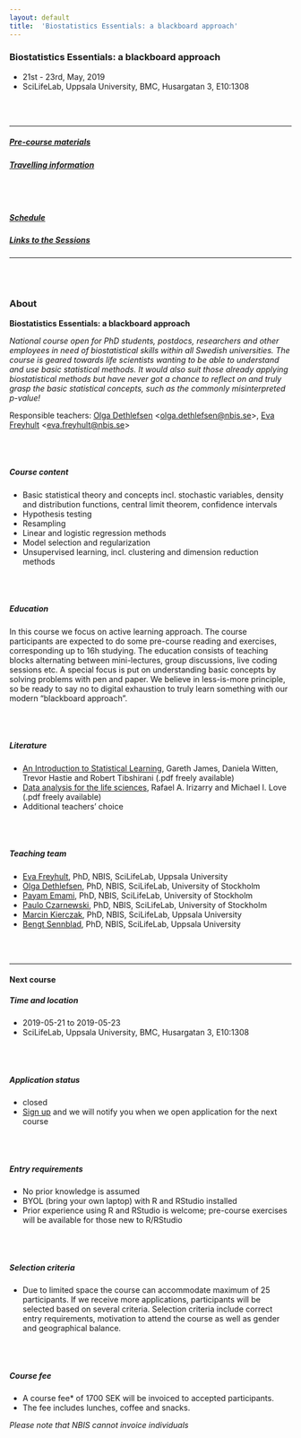 ```yaml
---
layout: default
title:  'Biostatistics Essentials: a blackboard approach'
---
```


### Biostatistics Essentials: a blackboard approach
- 21st - 23rd, May, 2019
- SciLifeLab, Uppsala University, BMC, Husargatan 3, E10:1308

<br/><br/>

----------

##### [Pre-course materials](precourse.md)
##### [Travelling information](travel.md)
<br/><br/>
##### [Schedule](schedule.md)
##### [Links to the Sessions](session-links.md)

----------

<br/><br/>

### About


**Biostatistics Essentials: a blackboard approach**

*National course open for PhD students, postdocs, researchers and other employees in need of biostatistical skills within all Swedish universities.  The course is geared towards life scientists wanting to be able to understand and use basic statistical methods. It would also suit those already applying biostatistical methods but have never got a chance to reflect on and truly grasp the basic statistical concepts, such as the commonly misinterpreted p-value!*

Responsible teachers:  [Olga Dethlefsen][olga] <<olga.dethlefsen@nbis.se>>, [Eva Freyhult][eva] <<eva.freyhult@nbis.se>>

<br/><br/>

##### Course content
- Basic statistical theory and concepts incl. stochastic variables, density and distribution functions, central limit theorem, confidence intervals
- Hypothesis testing
- Resampling
- Linear and logistic regression methods
- Model selection and regularization
- Unsupervised learning, incl. clustering and dimension reduction methods

<br/><br/>

##### Education
In this course we focus on active learning approach. The course participants are expected to do some pre-course reading and exercises, corresponding up to 16h studying. The education consists of teaching blocks alternating between mini-lectures, group discussions, live coding sessions etc. A special focus is put on understanding basic concepts by solving problems with pen and paper. We believe in less-is-more principle, so be ready to say no to digital exhaustion to truly learn something with our modern “blackboard approach”.

<br/><br/>

##### Literature
- [An Introduction to Statistical Learning][book-gj], Gareth James, Daniela Witten, Trevor Hastie and Robert Tibshirani (.pdf freely available)
- [Data analysis for the life sciences][book-rai], Rafael A. Irizarry and Michael I. Love (.pdf freely available)
- Additional teachers’ choice

<br/><br/>

##### Teaching team
- [Eva Freyhult][eva], PhD, NBIS, SciLifeLab, Uppsala University
- [Olga Dethlefsen][olga], PhD, NBIS, SciLifeLab, University of Stockholm
- [Payam Emami][payam], PhD, NBIS, SciLifeLab, University of Stockholm
- [Paulo Czarnewski][paulo], PhD, NBIS, SciLifeLab, University of Stockholm
- [Marcin Kierczak][marcin], PhD, NBIS, SciLifeLab, Uppsala University
- [Bengt Sennblad][bengt], PhD, NBIS, SciLifeLab, Uppsala University

<br/><br/>

----------

#### Next course
##### Time and location
- 2019-05-21 to 2019-05-23
- SciLifeLab, Uppsala University, BMC, Husargatan 3, E10:1308

<br/><br/>

##### Application status
- closed
- [Sign up](https://forms.gle/9gATt9jkXKRJojPw7) and we will notify you when we open application for the next course

<br/><br/>

##### Entry requirements
- No prior knowledge is assumed
- BYOL (bring your own laptop) with R and RStudio installed
- Prior experience using R and RStudio is welcome; pre-course exercises will be available for those new to R/RStudio

<br/><br/>

##### Selection criteria
 - Due to limited space the course can accommodate maximum of 25 participants. If we receive more applications, participants will be selected based on several criteria. Selection criteria include correct entry requirements, motivation to attend the course as well as gender and geographical balance.

<br/><br/>

##### Course fee
- A course fee* of 1700 SEK will be invoiced to accepted participants.
- The fee includes lunches, coffee and snacks.

*Please note that NBIS cannot invoice individuals*

<br/><br/>

[eva]: https://nbis.se/about/staff/eva-freyhult/
[olga]: https://nbis.se/about/staff/olga-dethlefsen/
[payam]: https://nbis.se/about/staff/payam-emami/
[paulo]: https://nbis.se/about/staff/paulo-czarnewski/
[marcin]: https://nbis.se/about/staff/marcin-kierczak/
[bengt]: https://nbis.se/about/staff/bengt-sennblad/

[book-gj]: https://www-bcf.usc.edu/~gareth/ISL/ISLR%20First%20Printing.pdf
[book-rai]: http://www.rwdc2.com/files/rafa.pdf
